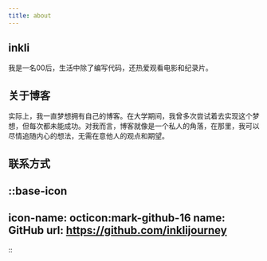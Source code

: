 ```yaml
---
title: about
---
```


## inkli

我是一名00后，生活中除了编写代码，还热爱观看电影和纪录片。

## 关于博客

实际上，我一直梦想拥有自己的博客。在大学期间，我曾多次尝试着去实现这个梦想，但每次都未能成功。对我而言，博客就像是一个私人的角落，在那里，我可以尽情追随内心的想法，无需在意他人的观点和期望。

## 联系方式

::base-icon
---
icon-name: octicon:mark-github-16
name: GitHub
url: https://github.com/inklijourney
---
::
